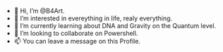 - 👋 Hi, I’m @B4Art.
- 👀 I’m interested in evereything in life, realy everything.
- 🌱 I’m currently learning about DNA and Gravity on the Quantum level.
- 💞️ I’m looking to collaborate on Powershell.
- 📫 You can leave a message on this Profile.

<!---
B4Art/B4Art is a ✨ special ✨ repository because its `README.md` (this file) appears on your GitHub profile.
You can click the Preview link to take a look at your changes.
--->
